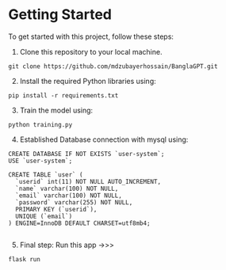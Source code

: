 
# Getting Started
To get started with this project, follow these steps:
1. Clone this repository to your local machine.
```
git clone https://github.com/mdzubayerhossain/BanglaGPT.git
```
2. Install the required Python libraries using:
```
pip install -r requirements.txt
```
3. Train the model using:
```
python training.py
```
4. Established Database connection with mysql using:
```
CREATE DATABASE IF NOT EXISTS `user-system`;
USE `user-system`;

CREATE TABLE `user` (
  `userid` int(11) NOT NULL AUTO_INCREMENT,
  `name` varchar(100) NOT NULL,
  `email` varchar(100) NOT NULL,
  `password` varchar(255) NOT NULL,
  PRIMARY KEY (`userid`),
  UNIQUE (`email`)
) ENGINE=InnoDB DEFAULT CHARSET=utf8mb4;


```
5. Final step: Run this app ->>>
```
flask run
```



